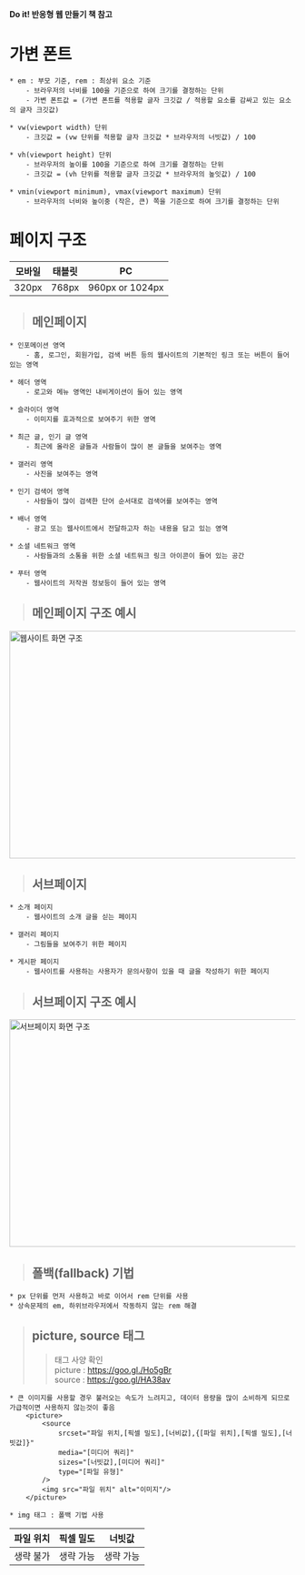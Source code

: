**Do it! 반응형 웹 만들기 책 참고**

# 가변 폰트
    * em : 부모 기준, rem : 최상위 요소 기준
        - 브라우저의 너비를 100을 기준으로 하여 크기를 결정하는 단위
        - 가변 폰트값 = (가변 폰트를 적용할 글자 크깃값 / 적용할 요소를 감싸고 있는 요소의 글자 크깃값)

    * vw(viewport width) 단위
        - 크깃값 = (vw 단위를 적용할 글자 크깃값 * 브라우저의 너빗값) / 100

    * vh(viewport height) 단위
        - 브라우저의 높이를 100을 기준으로 하여 크기를 결정하는 단위
        - 크깃값 = (vh 단위를 적용할 글자 크깃값 * 브라우저의 높잇값) / 100

    * vmin(viewport minimum), vmax(viewport maximum) 단위
        - 브라우저의 너비와 높이중 (작은, 큰) 쪽을 기준으로 하여 크기를 결정하는 단위

# 페이지 구조

|모바일|태블릿|PC|
|:---:|:---:|:---:|
|320px|768px|960px or 1024px|

> ## 메인페이지
    * 인포메이션 영역
        - 홈, 로그인, 회원가입, 검색 버튼 등의 웹사이트의 기본적인 링크 또는 버튼이 들어 있는 영역

    * 헤더 영역
        - 로고와 메뉴 영역인 내비게이션이 들어 있는 영역

    * 슬라이더 영역
        - 이미지를 효과적으로 보여주기 위한 영역

    * 최근 글, 인기 글 영역
        - 최근에 올라온 글들과 사람들이 많이 본 글들을 보여주는 영역

    * 갤러리 영역
        - 사진을 보여주는 영역

    * 인기 검색어 영역
        - 사람들이 많이 검색한 단어 순서대로 검색어를 보여주는 영역

    * 배너 영역
        - 광고 또는 웹사이트에서 전달하고자 하는 내용을 담고 있는 영역

    * 소셜 네트워크 영역
        - 사람들과의 소통을 위한 소셜 네트워크 링크 아이콘이 들어 있는 공간

    * 푸터 영역
        - 웹사이트의 저작권 정보등이 들어 있는 영역

> ## 메인페이지 구조 예시
<img src="src/static/img/WebPage.png" width="800px" height="400px" alt="웹사이트 화면 구조" ></img>

> ## 서브페이지
    * 소개 페이지
        - 웹사이트의 소개 글을 싣는 페이지

    * 갤러리 페이지
        - 그림들을 보여주기 위한 페이지
    
    * 게시판 페이지
        - 웹사이트를 사용하는 사용자가 문의사항이 있을 때 글을 작성하기 위한 페이지    

> ## 서브페이지 구조 예시
<img src="src/static/img/SubPage.png" width="800px" height="400px" alt="서브페이지 화면 구조" ></img>

> ## 폴백(fallback) 기법
    * px 단위를 먼저 사용하고 바로 이어서 rem 단위를 사용
    * 상속문제의 em, 하위브라우저에서 작동하지 않는 rem 해결

> ## picture, source 태그
>   > 태그 사양 확인 <br/>
>   > picture : https://goo.gl./Ho5gBr <br/>
>   > source : https://goo.gl/HA38av

    * 큰 이미지를 사용할 경우 불러오는 속도가 느려지고, 데이터 용량을 많이 소비하게 되므로 가급적이면 사용하지 않는것이 좋음
        <picture>
            <source
                srcset="파일 위치,[픽셀 밀도],[너비값],{[파일 위치],[픽셀 밀도],[너빗값]}"
                media="[미디어 쿼리]"
                sizes="[너빗값],[미디어 쿼리]"
                type="[파일 유형]"
            />
            <img src="파일 위치" alt="이미지"/>
        </picture>

    * img 태그 : 폴백 기법 사용

|파일 위치|픽셀 밀도|너빗값|
|:---:|:---:|:---:|
|생략 불가|생략 가능|생략 가능|

